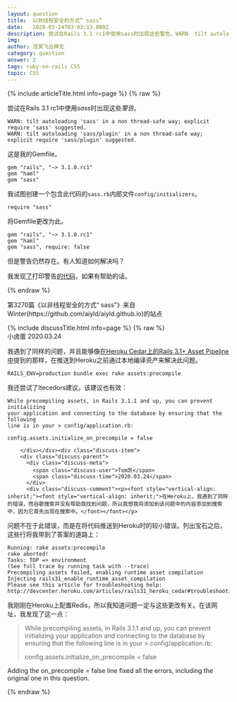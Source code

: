 ```yaml
---
layout: question
title:  以非线程安全的方式“ sass”
date:   2020-03-24T03:03:13.000Z
description: 尝试在Rails 3.1 rc1中使用sass时出现这些警告。WARN  tilt autoloading 'sass' in a non threa...
img: 
author: 泡芙飞云神无
category: question
answer: 2
tags: ruby-on-rails CSS
topic: CSS
---
```

<div class="article-root">
  <div class="article">
    {% include articleTitle.html info=page %}
    {% raw %}
    <div class="article-content"><p><font style="vertical-align: inherit;"><font style="vertical-align: inherit;">尝试</font><font style="vertical-align: inherit;">在Rails 3.1 rc1中</font><font style="vertical-align: inherit;">使用</font><em><font style="vertical-align: inherit;">sass</font></em><font style="vertical-align: inherit;">时出现</font><font style="vertical-align: inherit;">这些</font></font><em><font style="vertical-align: inherit;"><font style="vertical-align: inherit;">警告</font></font></em><font style="vertical-align: inherit;"><font style="vertical-align: inherit;">。</font></font><em><font style="vertical-align: inherit;"></font></em><font style="vertical-align: inherit;"></font></p>

<pre><code>WARN: tilt autoloading 'sass' in a non thread-safe way; explicit require 'sass' suggested.<font></font>
WARN: tilt autoloading 'sass/plugin' in a non thread-safe way; explicit require 'sass/plugin' suggested.<font></font>
</code></pre>

<p><font style="vertical-align: inherit;"><font style="vertical-align: inherit;">这是我的Gemfile。</font></font></p>

<pre><code>gem "rails", "~&gt; 3.1.0.rc1"<font></font>
gem "haml"<font></font>
gem "sass"<font></font>
</code></pre>

<p><font style="vertical-align: inherit;"><font style="vertical-align: inherit;">我试图创建一个</font><font style="vertical-align: inherit;">包含此代码的</font></font><code>sass.rb</code><font style="vertical-align: inherit;"><font style="vertical-align: inherit;">内部</font><font style="vertical-align: inherit;">文件</font></font><code>config/initializers</code><font style="vertical-align: inherit;"><font style="vertical-align: inherit;">。</font></font></p>

<pre><code>require "sass"
</code></pre>

<p><font style="vertical-align: inherit;"><font style="vertical-align: inherit;">将Gemfile更改为此。</font></font></p>

<pre><code>gem "rails", "~&gt; 3.1.0.rc1"<font></font>
gem "haml"<font></font>
gem "sass", require: false<font></font>
</code></pre>

<p><font style="vertical-align: inherit;"><font style="vertical-align: inherit;">但是警告仍然存在。</font><font style="vertical-align: inherit;">有人知道如何解决吗？</font></font></p>

<p><font style="vertical-align: inherit;"><font style="vertical-align: inherit;">我发现</font></font><a href="https://github.com/tenderlove/tilt/blob/master/lib/tilt.rb#L155" rel="noreferrer"><font style="vertical-align: inherit;"><font style="vertical-align: inherit;">了</font></font></a><font style="vertical-align: inherit;"><font style="vertical-align: inherit;">打印警告</font><a href="https://github.com/tenderlove/tilt/blob/master/lib/tilt.rb#L155" rel="noreferrer"><font style="vertical-align: inherit;">的代码</font></a><font style="vertical-align: inherit;">，如果有帮助的话。</font></font></p></div>
    {% endraw %}
  </div>
  <p class="winter_mark">第3270篇《以非线程安全的方式“ sass”》来自Winter(https://github.com/aiyld/aiyld.github.io)的站点</p>
  <div class="discuss-wrapper">
    {% include discussTitle.html info=page %}
    {% raw %}
    <div class="discuss-item">
        <div class="discuss-parent">
          <div class="discuss-meta">
            <span class="discuss-user">小卤蛋</span>
            <span class="discuss-time">2020.03.24</span>
          </div>
          <div class="discuss-comment"><p><font style="vertical-align: inherit;"><font style="vertical-align: inherit;">我遇到了同样的问题，并且能够像</font><a href="https://devcenter.heroku.com/articles/rails3x-asset-pipeline-cedar#compiling-assets-locally" rel="nofollow"><font style="vertical-align: inherit;">在Heroku Cedar上的Rails 3.1+ Asset Pipeline中</font></a><font style="vertical-align: inherit;">提到的那样，在推送到Heroku之前通过本地编译资产来解决此问题。</font></font><a href="https://devcenter.heroku.com/articles/rails3x-asset-pipeline-cedar#compiling-assets-locally" rel="nofollow"><font style="vertical-align: inherit;"></font></a></p>

<pre><code>RAILS_ENV=production bundle exec rake assets:precompile
</code></pre>

<p><font style="vertical-align: inherit;"><font style="vertical-align: inherit;">我还尝试了Itecedors建议，该建议也有效：</font></font></p>

<pre><code>While precompiling assets, in Rails 3.1.1 and up, you can prevent initializing<font></font>
your application and connecting to the database by ensuring that the following <font></font>
line is in your &gt; config/application.rb:<font></font>
<font></font>
config.assets.initialize_on_precompile = false<font></font>
</code></pre></div>
        </div></div><div class="discuss-item">
        <div class="discuss-parent">
          <div class="discuss-meta">
            <span class="discuss-user">Tom凯</span>
            <span class="discuss-time">2020.03.24</span>
          </div>
          <div class="discuss-comment"><p><font style="vertical-align: inherit;"><font style="vertical-align: inherit;">在Heroku上，我遇到了同样的错误，而谷歌搜索并没有帮助我找到问题，所以我想我将添加到该问题中的内容添加到搜索中，因为它首先出现在搜索中。</font></font></p>

<p><font style="vertical-align: inherit;"><font style="vertical-align: inherit;">问题不在于此错误，而是在将代码推送到Heroku时的较小错误。</font><font style="vertical-align: inherit;">列出宝石之后，这些行将我带到了答案的道路上：</font></font></p>

<pre><code>Running: rake assets:precompile<font></font>
rake aborted!<font></font>
Tasks: TOP =&gt; environment<font></font>
(See full trace by running task with --trace)<font></font>
Precompiling assets failed, enabling runtime asset compilation<font></font>
Injecting rails31_enable_runtime_asset_compilation<font></font>
Please see this article for troubleshooting help:<font></font>
http://devcenter.heroku.com/articles/rails31_heroku_cedar#troubleshooting<font></font>
</code></pre>

<p><font style="vertical-align: inherit;"><font style="vertical-align: inherit;">我刚刚在Heroku上配置Redis，所以我知道问题一定与这些更改有关。</font><font style="vertical-align: inherit;">在该网址，我发现了这一点：</font></font></p>

<blockquote>
  <p>While precompiling assets, in Rails 3.1.1 and up, you can prevent initializing your
  application and connecting to the database by ensuring that the following line is in your &gt; config/application.rb:</p>
  
  <p>config.assets.initialize_on_precompile = false</p>
</blockquote>

<p>Adding the on_precompile = false line fixed all the errors, including the original one in this question.</p></div>
        </div></div>
    {% endraw %}
  </div>
<div>
